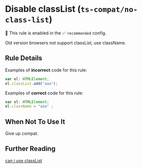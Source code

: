 # Disable classList (`ts-compat/no-class-list`)

💼 This rule is enabled in the ✅ `recommended` config.

<!-- end auto-generated rule header -->

Old version browsers not support classList, use className.

## Rule Details

Examples of **incorrect** code for this rule:

```ts
var el: HTMLElement;
el.classList.add("aaa");
```

Examples of **correct** code for this rule:

```ts
var el: HTMLElement;
el.className = "aaa" ;
```

## When Not To Use It

Give up compat.

## Further Reading

[can i use classList](https://caniuse.com/classlist)

